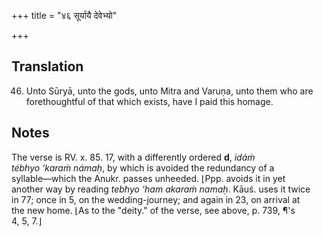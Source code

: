+++
title = "४६ सूर्यायै देवेभ्यो"

+++
## Translation
46. Unto Sūryā, unto the gods, unto Mitra and Varuṇa, unto them who are  
forethoughtful of that which exists, have I paid this homage.

## Notes
The verse is RV. x. 85. 17, with a differently ordered **d**, *idáṁ  
tébhyo ‘karaṁ námaḥ*, by which is avoided the redundancy of a  
syllable—which the Anukr. passes unheeded. ⌊Ppp. avoids it in yet  
another way by reading *tebhyo ‘ham akaraṁ namaḥ*. Kāuś. uses it twice  
in 77; once in 5, on the wedding-journey; and again in 23, on arrival at  
the new home. ⌊As to the "deity." of the verse, see above, p. 739, ¶'s  
4, 5, 7.⌋
